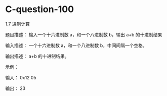 # C-question-100
1.7 进制计算

题目描述：
输入一个十六进制数 a，和一个八进制数 b，输出 a+b 的十进制结果

输入描述：
一个十六进制数 a，和一个八进制数 b，中间间隔一个空格。 

输出描述：
a+b 的十进制结果。 

示例：

输入：
0x12 05

输出：
23
